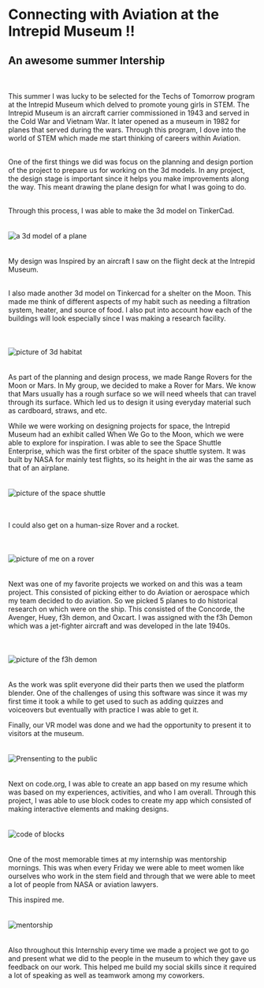 

# Connecting with Aviation at the Intrepid Museum !!

## An awesome summer Intership
<br>  <br>
This summer I was lucky to be selected for the Techs of Tomorrow program at the Intrepid Museum which delved to promote young girls in STEM. The Intrepid Museum is an aircraft carrier commissioned in 1943 and served in the Cold War and Vietnam War. It later opened as a museum in 1982 for planes that served during the wars.  Through this program, I dove into the world of STEM which made me start thinking of careers within Aviation.   
<br> 



One of the first things we did was focus on the planning and design portion of the project to prepare us for working on the 3d models. In any project, the design stage is important since it helps you make improvements along the way. This meant drawing the plane design for what I was going to do. 

<br>
Through this process, I was able to make the 3d model on TinkerCad. 
<br> <br> <br>
<img src="Images/hhh.jpg" alt="a 3d model of a plane"> 
<br> <br> <br>
My design was Inspired by an aircraft I saw on the flight deck at the Intrepid Museum. 
<br>  <br> 


I also made another 3d model on Tinkercad for a shelter on the Moon. This made me think of different aspects of my habit such as needing a filtration system, heater, and source of food. I also put into account how each of the buildings will look especially since I was making a research facility.   
<br>  <br> <br>
<img src="Images/moon.jpg" alt="picture of 3d habitat"> 
<br> <br> <br>
As part of the planning and design process, we made Range Rovers for the Moon or Mars. In My group, we decided to make a Rover for Mars. We know that Mars usually has a rough surface so we will need wheels that can travel through its surface. Which led us to design it using everyday material such as cardboard, straws, and etc. 
<br> 

 While we were working on designing projects for space, the Intrepid Museum had an exhibit called When We Go to the Moon, which we were able to explore for inspiration. I was able to see the Space Shuttle Enterprise, which was the first orbiter of the space shuttle system. It was built by NASA for mainly test flights, so its height in the air was the same as that of an airplane. 
<br> <br> <br>
<img src="Images/space.jpg" alt="picture of the space shuttle">
<br> <br> <br>

I could also get on a human-size Rover and a rocket.  
<br> <br> <br>
<img src="Images/rover.jpg" alt="picture of me on a rover" >
<br> <br> <br>
Next was one of my favorite projects we worked on and this was a team project. This consisted of picking either to do Aviation or aerospace which my team decided to do aviation. So we picked 5 planes to do historical research on which were on the ship. This consisted of the Concorde, the Avenger, Huey, f3h demon, and Oxcart. I was assigned with the f3h Demon which was a jet-fighter aircraft and was developed in the late 1940s.  
<br> <br> <br>
<img src="Images/demon.jpg" alt="picture of the f3h demon">
<br> <br> <br>
As the work was split everyone did their parts then we used the platform blender. One of the challenges of using this software was since it was my first time it took a while to get used to such as adding quizzes and voiceovers but eventually with practice I was able to get it. 
<br> 

Finally, our VR model was done and we had the opportunity to present it to visitors at the museum. 
<br> <br> <br>
<img src="Images/public.jpg" alt="Prensenting to the public">
<br> <br> <br>
Next on code.org, I was able to create an app based on my resume which was based on my experiences, activities, and who I am overall. Through this project, I was able to use block codes to create my app which consisted of making interactive elements and making designs. 
<br> <br> <br>
<img src="Images/code.jpg" alt="code of blocks">
<br> <br> <br> 
One of the most memorable times at my internship was mentorship mornings. This was when every Friday we were able to meet women like ourselves who work in the stem field and through that we were able to meet a lot of people from NASA or aviation lawyers.
<br> 

This inspired me. 
<br> <br> <br>
<img src="Images/mentorship.JPG" alt="mentorship">
<br> <br> <br>
Also throughout this Internship every time we made a project we got to go and present what we did to the people in the museum to which they gave us feedback on our work. This helped me build my social skills since it required a lot of speaking as well as teamwork among my coworkers. 
<br>    

